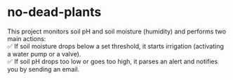 # no-dead-plants
This project monitors soil pH and soil moisture (humidity) and performs two main actions:  
✅ If soil moisture drops below a set threshold, it starts irrigation (activating a water pump or a valve).  
✅ If soil pH drops too low or goes too high, it parses an alert and notifies you by sending an email.
